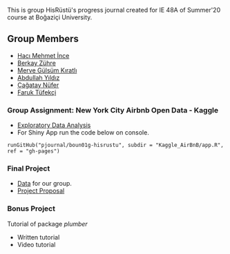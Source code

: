 This is group HisRüstü's progress journal created for IE 48A of Summer'20 course at Boğaziçi University. 

## Group Members
- [Hacı Mehmet İnce](https://pjournal.github.io/boun01-hmehmetince)
- [Berkay Zühre](https://pjournal.github.io/boun01-berkayzuhre)
- [Merve Gülsüm Kıratlı](https://pjournal.github.io/boun01-mervekiratl)
- [Abdullah Yıldız](https://pjournal.github.io/boun01-abdullahyildizz)
- [Çağatay Nüfer](https://pjournal.github.io/boun01-cagataynufer)
- [Faruk Tüfekçi](https://pjournal.github.io/boun01-faruktufekci)


### Group Assignment: New York City Airbnb Open Data - Kaggle
- [Exploratory Data Analysis](https://pjournal.github.io/boun01g-hisrustu/Kaggle_AirBnB/airBnB_assignment.html)
- For Shiny App run the code below on console.

`runGitHub("pjournal/boun01g-hisrustu", subdir = "Kaggle_AirBnB/app.R", ref = "gh-pages")`


### Final Project

- [Data](housing_data_EVDS.csv) for our group. 
- [Project Proposal](48A_Proposal.html)



### Bonus Project
  Tutorial of package *plumber*
- Written tutorial
- Video tutorial



